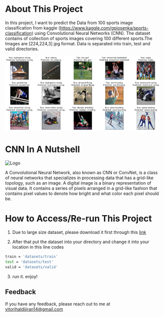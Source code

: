 
# About This Project

In this project, I want to predict the Data from 100 sports image classification from
kaggle (https://www.kaggle.com/gpiosenka/sports-classification) using 
Convolutional Neural Networks (CNN). The dataset contains of collection 
of sports images covering 100 different sports.The Images are 
[224,224,3] jpg format. 
Data is separated into train, test and valid directories.

![picture](images_documentation/result.png)

# CNN In A Nutshell
![Logo](https://miro.medium.com/max/790/1*1VJDP6qDY9-ExTuQVEOlVg.gif)

A Convolutional Neural Network, also known as CNN or ConvNet, is a class of neural networks that specializes in processing data that has a grid-like topology, such as an image. A digital image is a binary representation of visual data. It contains a series of pixels arranged in a grid-like fashion that contains pixel values to denote how bright and what color each pixel should be.

# How to Access/Re-run This Project

1. Due to large size dataset, please download it first through this [link](https://www.kaggle.com/gpiosenka/sports-classification)

2. After that put the dataset into your directory and change it into your location in this line codes   
```bash
train = 'datasets/train'
test = 'datasets/test'
valid = 'datasets/valid'
```

3. run it. enjoy!


## Feedback

If you have any feedback, please reach out to me at vitorihaldijiran14@gmail.com


